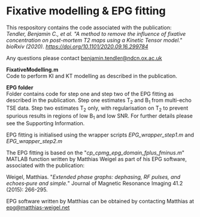 # Fixative modelling & EPG fitting
This respository contains the code associated with the publication:\
*Tendler, Benjamin C., et al. "A method to remove the influence of fixative concentration on post-mortem T2 maps using a Kinetic Tensor model." bioRxiv (2020). https://doi.org/10.1101/2020.09.16.299784*

Any questions please contact benjamin.tendler@ndcn.ox.ac.uk

**FixativeModelling.m**\
Code to perform KI and KT modelling as described in the publication.

**EPG folder**\
Folder contains code for step one and step two of the EPG fitting as described in the publication. Step one estimates T<sub>2</sub> and B<sub>1</sub> from multi-echo TSE data. Step two estimates T<sub>2</sub> only, with regularisation on T<sub>2</sub> to prevent spurious results in regions of low B<sub>1</sub> and low SNR. For further details please see the Supporting Information.

EPG fitting is initialised using the wrapper scripts *EPG_wrapper_step1.m* and *EPG_wrapper_step2.m*

The EPG fitting is based on the "*cp_cpmg_epg_domain_fplus_fminus.m*" MATLAB function written by Matthias Weigel as part of his EPG software, associated with the  publication:

Weigel, Matthias. "*Extended phase graphs: dephasing, RF pulses, and echoes‐pure and simple.*" Journal of Magnetic Resonance Imaging 41.2 (2015): 266-295.

EPG software written by Matthias can be obtained by contacting Matthias at epg@matthias-weigel.net

